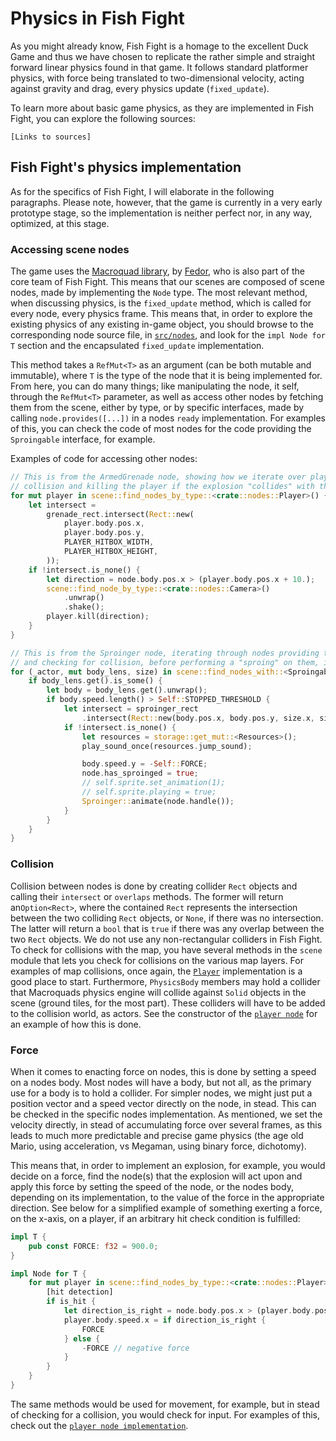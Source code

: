 # Physics in Fish Fight

As you might already know, Fish Fight is a homage to the excellent Duck Game and thus we have chosen to replicate the rather simple and straight forward linear physics found in that game. It follows standard platformer physics, with force being translated to two-dimensional velocity, acting against gravity and drag, every physics update (`fixed_update`).

To learn more about basic game physics, as they are implemented in Fish Fight, you can explore the following sources:  

`[Links to sources]`

## Fish Fight's physics implementation

As for the specifics of Fish Fight, I will elaborate in the following paragraphs. Please note, however, that the game is currently in a very early prototype stage, so the implementation is neither perfect nor, in any way, optimized, at this stage.

### Accessing scene nodes

The game uses the [Macroquad library](https://github.com/not-fl3/macroquad), by [Fedor](https://github.com/not-fl3), who is also part of the core team of Fish Fight. This means that our scenes are composed of scene nodes, made by implementing the `Node` type. The most relevant method, when discussing physics, is the `fixed_update` method, which is called for every node, every physics frame. This means that, in order to explore the existing physics of any existing in-game object, you should browse to the corresponding node source file, in [`src/nodes`](https://github.com/fishfight/fish2/tree/master/src/nodes), and look for the `impl Node for T` section and the encapsulated `fixed_update` implementation.  

This method takes a `RefMut<T>` as an argument (can be both mutable and immutable), where `T` is the type of the node that it is being implemented for. From here, you can do many things; like manipulating the node, it self, through the `RefMut<T>` parameter, as well as access other nodes by fetching them from the scene, either by type, or by specific interfaces, made by calling `node.provides([...])` in a nodes `ready` implementation. For examples of this, you can check the code of most nodes for the code providing the `Sproingable` interface, for example.

Examples of code for accessing other nodes:

```rust
// This is from the ArmedGrenade node, showing how we iterate over players, checking for
// collision and killing the player if the explosion "collides" with the player
for mut player in scene::find_nodes_by_type::<crate::nodes::Player>() {
    let intersect =
        grenade_rect.intersect(Rect::new(
            player.body.pos.x,
            player.body.pos.y,
            PLAYER_HITBOX_WIDTH,
            PLAYER_HITBOX_HEIGHT,
        ));
    if !intersect.is_none() {
        let direction = node.body.pos.x > (player.body.pos.x + 10.);
        scene::find_node_by_type::<crate::nodes::Camera>()
            .unwrap()
            .shake();
        player.kill(direction);
    }
}
```

```rust
// This is from the Sproinger node, iterating through nodes providing the Sproingable interface
// and checking for collision, before performing a "sproing" on them, if they overlap
for (_actor, mut body_lens, size) in scene::find_nodes_with::<Sproingable>() {
    if body_lens.get().is_some() {
        let body = body_lens.get().unwrap();
        if body.speed.length() > Self::STOPPED_THRESHOLD {
            let intersect = sproinger_rect
                .intersect(Rect::new(body.pos.x, body.pos.y, size.x, size.y));
            if !intersect.is_none() {
                let resources = storage::get_mut::<Resources>();
                play_sound_once(resources.jump_sound);

                body.speed.y = -Self::FORCE;
                node.has_sproinged = true;
                // self.sprite.set_animation(1);
                // self.sprite.playing = true;
                Sproinger::animate(node.handle());
            }
        }
    }
}
``` 


### Collision

Collision between nodes is done by creating collider `Rect` objects and calling their `intersect` or `overlaps` methods. The former will return an`Option<Rect>`, where the contained `Rect` represents the intersection between the two colliding `Rect` objects, or `None`, if there was no intersection. The latter will return a `bool` that is `true` if there was any overlap between the two `Rect` objects. We do not use any non-rectangular colliders in Fish Fight. To check for collisions with the map, you have several methods in the `scene` module that lets you check for collisions on the various map layers. For examples of map collisions, once again, the [`Player`](https://github.com/fishfight/fish2/tree/master/src/nodes/player.rs) implementation is a good place to start. Furthermore, `PhysicsBody` members may hold a collider that Macroquads physics engine will collide against `Solid` objects in the scene (ground tiles, for the most part). These colliders will have to be added to the collision world, as actors. See the constructor of the [`player node`](https://github.com/fishfight/fish2/tree/master/src/nodes/player.rs) for an example of how this is done.

### Force

When it comes to enacting force on nodes, this is done by setting a speed on a nodes body. Most nodes will have a body, but not all, as the primary use for a body is to hold a collider. For simpler nodes, we might just put a position vector and a speed vector directly on the node, in stead. This can be checked in the specific nodes implementation. As mentioned, we set the velocity directly, in stead of accumulating force over several frames, as this leads to much more predictable and precise game physics (the age old Mario, using acceleration, vs Megaman, using binary force, dichotomy).  

This means that, in order to implement an explosion, for example, you would decide on a force, find the node(s) that the explosion will act upon and apply this force by setting the speed of the node, or the nodes body, depending on its implementation, to the value of the force in the appropriate direction. See below for a simplified example of something exerting a force, on the x-axis, on a player, if an arbitrary hit check condition is fulfilled:

```rust
impl T {
	pub const FORCE: f32 = 900.0;
}

impl Node for T {
	for mut player in scene::find_nodes_by_type::<crate::nodes::Player>() {
		[hit detection]
	    if is_hit {
	        let direction_is_right = node.body.pos.x > (player.body.pos.x + 10.);
			player.body.speed.x = if direction_is_right {
				FORCE
			} else {
			    -FORCE // negative force
			}
		}
	}
}
```

The same methods would be used for movement, for example, but in stead of checking for a collision, you would check for input. For examples of this, check out the [`player node implementation`](https://github.com/fishfight/fish2/tree/master/src/nodes/player.rs).